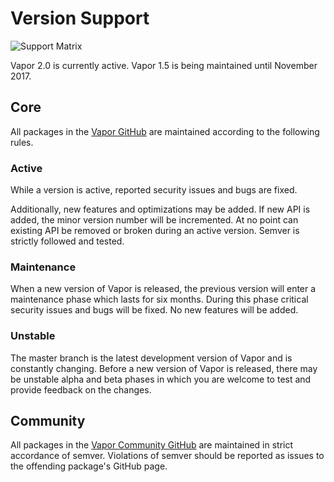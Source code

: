 # Version Support

![Support Matrix](https://cloud.githubusercontent.com/assets/1342803/26204807/ca86b23c-3bd7-11e7-83cb-fbafac2e90d5.png)

Vapor 2.0 is currently active.
Vapor 1.5 is being maintained until November 2017.

## Core

All packages in the [Vapor GitHub](https://github.com/vapor) are maintained according to the following rules.

### Active

While a version is active, reported security issues and bugs are fixed.

Additionally, new features and optimizations may be added. If new API is added, the minor version number will be incremented. At no point can existing API be removed or broken during an active version. Semver is strictly followed and tested.

### Maintenance 

When a new version of Vapor is released, the previous version will enter a maintenance phase which lasts for six months. During this phase critical security issues and bugs will be fixed. No new features will be added.

### Unstable

The master branch is the latest development version of Vapor and is constantly changing. Before a new version of Vapor is released, there may be unstable alpha and beta phases in which you are welcome to test and provide feedback on the changes.

## Community

All packages in the [Vapor Community GitHub](https://github.com/vapor-community) are maintained in strict accordance of semver. Violations of semver should be reported as issues to the offending package's GitHub page.